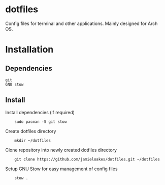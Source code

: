 # dotfiles

Config files for terminal and other applications. Mainly designed for Arch OS.

# Installation

## Dependencies

```
git
GNU stow
```

## Install

Install dependencies (if required)
```
    sudo pacman -S git stow
```


Create dotfiles directory
```
    mkdir ~/dotfiles
```

Clone repository into newly created dotfiles directory
```
    git clone https://github.com/jamieloakes/dotfiles.git ~/dotfiles
```

Setup GNU Stow for easy management of config files
```
    stow .
```
